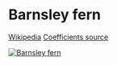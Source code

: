 # Barnsley fern

[Wikipedia](https://en.wikipedia.org/wiki/Barnsley_fern)
[Coefficients source](https://www.dcnicholls.com/byzantium/ferns/fractal.html)

[![Barnsley fern](/fern.gif)](https://nonvegan.github.io/barnsley-fern)

